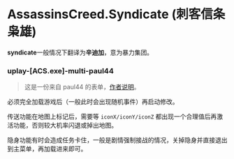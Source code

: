 # AssassinsCreed.Syndicate (刺客信条枭雄)
**syndicate**一般情况下翻译为**辛迪加**，意为暴力集团。

### uplay-[ACS.exe]-multi-paul44
> 这是一份来自 paul44 的表单，[作者说明](https://fearlessrevolution.com/viewtopic.php?t=12874)。

必须完全加载游戏后（一般此时会出现随机事件）再启动修改。

传送功能在地图上标记后，需要等 `iconX/iconY/iconZ` 都出现一个合理值后再激活功能，否则较大机率闪退或掉出地图。

隐身功能有时会造成任务卡住，一般是剧情强制接战的情况，关掉隐身并直接退出到主菜单，再加载进来即可。